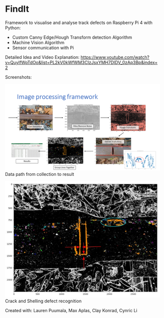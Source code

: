 # FindIt

Framework to visualise and analyse track defects on Raspberry Pi 4 with Python: 

- Custom Canny Edge/Hough Transform detection Algorithm
- Machine Vision Algorithm
- Sensor communication with Pi

Detailed Idea and Video Explanation: https://www.youtube.com/watch?v=QuylfWpTdOo&list=PL2kV0kWfWM3CIzJsxYMH7DIDV_0zAp3Bp&index=2

Screenshots: 

![Data path from collection to result](./research/TechnicalPresentation.png)  
Data path from collection to result

![Crack and Shelling defect recognition](./research/Screenshot.jpg)  
Crack and Shelling defect recognition


Created with: Lauren  Puumala, Max Aplas, Clay Konrad, Cynric Li
